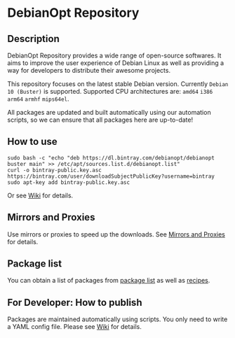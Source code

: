 # DebianOpt Repository

## Description

DebianOpt Repository provides a wide range of open-source softwares. It aims to improve the user experience of Debian Linux as well as providing a way for developers to distribute their awesome projects.

This repository focuses on the latest stable Debian version. Currently `Debian 10 (Buster)` is supported. Supported CPU architectures are: `amd64` `i386` `arm64` `armhf` `mips64el`.

All packages are updated and built automatically using our automation scripts, so we can ensure that all packages here are up-to-date!

## How to use

```
sudo bash -c "echo "deb https://dl.bintray.com/debianopt/debianopt buster main" >> /etc/apt/sources.list.d/debianopt.list"
curl -o bintray-public.key.asc https://bintray.com/user/downloadSubjectPublicKey?username=bintray
sudo apt-key add bintray-public.key.asc
```

Or see [Wiki](https://github.com/coslyk/debianopt-repo/wiki/Add-the-repo) for details.

## Mirrors and Proxies

Use mirrors or proxies to speed up the downloads. See [Mirrors and Proxies](https://github.com/coslyk/debianopt-repo/wiki/Mirrors-and-Proxies) for details.

## Package list

You can obtain a list of packages from [package list](https://github.com/coslyk/debianopt-repo/wiki/Package-list) as well as [recipes](https://github.com/coslyk/debianopt-repo/tree/master/recipes).

## For Developer: How to publish

Packages are maintained automatically using scripts. You only need to write a YAML config file. Please see [Wiki](https://github.com/coslyk/debianopt-repo/wiki) for details.
